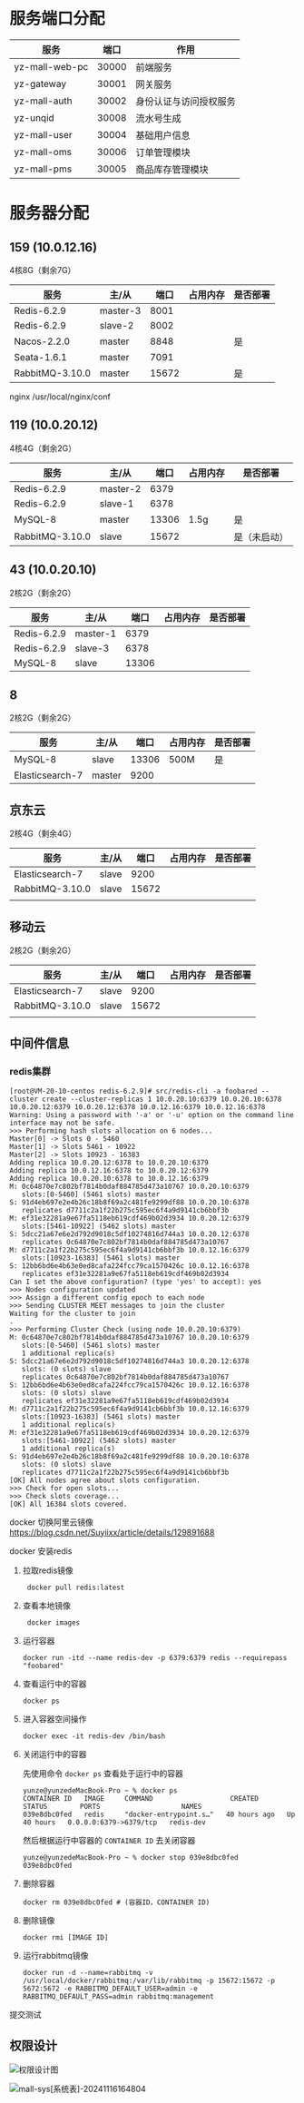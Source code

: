 # 服务端口分配

| 服务             | 端口    | 作用          |
|----------------|-------|-------------|
| yz-mall-web-pc | 30000 | 前端服务        |
| yz-gateway     | 30001 | 网关服务        |
| yz-mall-auth   | 30002 | 身份认证与访问授权服务 |
| yz-unqid       | 30008 | 流水号生成       |
| yz-mall-user   | 30004 | 基础用户信息      |
| yz-mall-oms    | 30006 | 订单管理模块      |
| yz-mall-pms    | 30005 | 商品库存管理模块    |




# 服务器分配

## 159 (10.0.12.16)
4核8G（剩余7G）

| 服务            | 主/从      | 端口    | 占用内存 | 是否部署 |
| --------------- |----------|-------| -------- | -------- |
| Redis-6.2.9    | master-3 | 8001  |          |          |
| Redis-6.2.9    | slave-2  | 8002  |          |          |
| Nacos-2.2.0     | master   | 8848  |          | 是       |
| Seata-1.6.1     | master   | 7091  |          |          |
| RabbitMQ-3.10.0 | master   | 15672 |          | 是       |


nginx
/usr/local/nginx/conf


## 119 (10.0.20.12)
4核4G（剩余2G）

| 服务            | 主/从    | 端口  | 占用内存 | 是否部署     |
| --------------- | -------- | ----- | -------- | ------------ |
| Redis-6.2.9    | master-2 | 6379 |          |              |
| Redis-6.2.9    | slave-1  | 6378 |          |              |
| MySQL-8         | master   | 13306 | 1.5g     | 是           |
| RabbitMQ-3.10.0 | slave    | 15672 |          | 是（未启动） |

## 43 (10.0.20.10)
2核2G（剩余2G）

| 服务            | 主/从      | 端口    | 占用内存 | 是否部署 |
| --------------- |----------|-------| -------- | -------- |
| Redis-6.2.9    | master-1 | 6379 |          |          |
| Redis-6.2.9    | slave-3  | 6378 |          |          |
| MySQL-8         | slave    | 13306 |      |           |

## 8
2核2G（剩余2G）

| 服务            | 主/从    | 端口    | 占用内存 | 是否部署 |
| --------------- | -------- |-------| -------- | -------- |
| MySQL-8         | slave    | 13306 | 500M     | 是       |
| Elasticsearch-7 | master   | 9200  |          |          |

## 京东云

2核4G（剩余4G）

| 服务            | 主/从 | 端口  | 占用内存 | 是否部署 |
| --------------- | ----- | ----- | -------- | -------- |
| Elasticsearch-7 | slave | 9200  |          |          |
| RabbitMQ-3.10.0 | slave | 15672 |          |          |
|                 |       |       |          |          |

## 移动云

2核2G（剩余2G）

| 服务            | 主/从 | 端口  | 占用内存 | 是否部署 |
| --------------- | ----- | ----- | -------- | -------- |
| Elasticsearch-7 | slave | 9200  |          |          |
| RabbitMQ-3.10.0 | slave | 15672 |          |          |
|                 |       |       |          |          |






## 中间件信息

### redis集群

```shell
[root@VM-20-10-centos redis-6.2.9]# src/redis-cli -a foobared --cluster create --cluster-replicas 1 10.0.20.10:6379 10.0.20.10:6378 10.0.20.12:6379 10.0.20.12:6378 10.0.12.16:6379 10.0.12.16:6378
Warning: Using a password with '-a' or '-u' option on the command line interface may not be safe.
>>> Performing hash slots allocation on 6 nodes...
Master[0] -> Slots 0 - 5460
Master[1] -> Slots 5461 - 10922
Master[2] -> Slots 10923 - 16383
Adding replica 10.0.20.12:6378 to 10.0.20.10:6379
Adding replica 10.0.12.16:6378 to 10.0.20.12:6379
Adding replica 10.0.20.10:6378 to 10.0.12.16:6379
M: 0c64870e7c802bf7814b0daf884785d473a10767 10.0.20.10:6379
   slots:[0-5460] (5461 slots) master
S: 91d4eb697e2e4b26c18b8f69a2c481fe9299df88 10.0.20.10:6378
   replicates d7711c2a1f22b275c595ec6f4a9d9141cb6bbf3b
M: ef31e32281a9e67fa5118eb619cdf469b02d3934 10.0.20.12:6379
   slots:[5461-10922] (5462 slots) master
S: 5dcc21a67e6e2d792d9018c5df10274816d744a3 10.0.20.12:6378
   replicates 0c64870e7c802bf7814b0daf884785d473a10767
M: d7711c2a1f22b275c595ec6f4a9d9141cb6bbf3b 10.0.12.16:6379
   slots:[10923-16383] (5461 slots) master
S: 12bb6bd6e4b63e0ed8cafa224fcc79ca1570426c 10.0.12.16:6378
   replicates ef31e32281a9e67fa5118eb619cdf469b02d3934
Can I set the above configuration? (type 'yes' to accept): yes
>>> Nodes configuration updated
>>> Assign a different config epoch to each node
>>> Sending CLUSTER MEET messages to join the cluster
Waiting for the cluster to join
.
>>> Performing Cluster Check (using node 10.0.20.10:6379)
M: 0c64870e7c802bf7814b0daf884785d473a10767 10.0.20.10:6379
   slots:[0-5460] (5461 slots) master
   1 additional replica(s)
S: 5dcc21a67e6e2d792d9018c5df10274816d744a3 10.0.20.12:6378
   slots: (0 slots) slave
   replicates 0c64870e7c802bf7814b0daf884785d473a10767
S: 12bb6bd6e4b63e0ed8cafa224fcc79ca1570426c 10.0.12.16:6378
   slots: (0 slots) slave
   replicates ef31e32281a9e67fa5118eb619cdf469b02d3934
M: d7711c2a1f22b275c595ec6f4a9d9141cb6bbf3b 10.0.12.16:6379
   slots:[10923-16383] (5461 slots) master
   1 additional replica(s)
M: ef31e32281a9e67fa5118eb619cdf469b02d3934 10.0.20.12:6379
   slots:[5461-10922] (5462 slots) master
   1 additional replica(s)
S: 91d4eb697e2e4b26c18b8f69a2c481fe9299df88 10.0.20.10:6378
   slots: (0 slots) slave
   replicates d7711c2a1f22b275c595ec6f4a9d9141cb6bbf3b
[OK] All nodes agree about slots configuration.
>>> Check for open slots...
>>> Check slots coverage...
[OK] All 16384 slots covered.

```


docker 切换阿里云镜像
https://blog.csdn.net/Suyiixx/article/details/129891688

docker 安装redis

1. 拉取redis镜像
   ```shell
    docker pull redis:latest
   ```

2. 查看本地镜像
   ```shell
    docker images
   ```

3. 运行容器
    ```shell
    docker run -itd --name redis-dev -p 6379:6379 redis --requirepass "foobared"
    ```

4. 查看运行中的容器
    ```shell
    docker ps
    ```

5. 进入容器空间操作
    ```shell
    docker exec -it redis-dev /bin/bash
    ```

6. 关闭运行中的容器

   先使用命令 `docker ps` 查看处于运行中的容器

   ```shell
   yunze@yunzedeMacBook-Pro ~ % docker ps
   CONTAINER ID   IMAGE     COMMAND                   CREATED        STATUS        PORTS                    NAMES
   039e8dbc0fed   redis     "docker-entrypoint.s…"   40 hours ago   Up 40 hours   0.0.0.0:6379->6379/tcp   redis-dev
   ```

   然后根据运行中容器的 `CONTAINER ID` 去关闭容器

   ```shell
   yunze@yunzedeMacBook-Pro ~ % docker stop 039e8dbc0fed
   039e8dbc0fed
   ```
   
7. 删除容器

   ```shell
   docker rm 039e8dbc0fed # (容器ID，CONTAINER ID)
   ```
   
8. 删除镜像

   ```shell
   docker rmi [IMAGE ID]
   ```
9. 运行rabbitmq镜像

   ```shell
   docker run -d --name=rabbitmq -v /usr/local/docker/rabbitmq:/var/lib/rabbitmq -p 15672:15672 -p 5672:5672 -e RABBITMQ_DEFAULT_USER=admin -e RABBITMQ_DEFAULT_PASS=admin rabbitmq:management
   ```
   

提交测试







## 权限设计

![权限设计图](images/权限设计图.jpg)

![mall-sys[系统表]-20241116164804](images/mall-sys[系统表]-20241116164804.png)